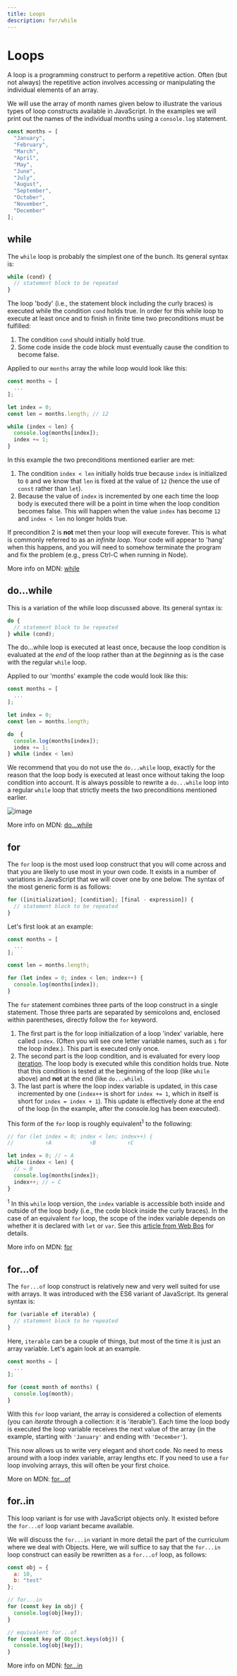 ```yaml
---
title: Loops
description: for/while
---
```


# Loops

A loop is a programming construct to perform a repetitive action. Often (but not always) the repetitive action involves accessing or manipulating the individual elements of an array.

We will use the array of month names given below to illustrate the various types of loop constructs available in JavaScript. In the examples we will print out the names of the individual months using a `console.log` statement.

```js
const months = [
  "January",
  "February",
  "March",
  "April",
  "May",
  "June",
  "July",
  "August",
  "September",
  "October",
  "November",
  "December"
];
```

## while

The `while` loop is probably the simplest one of the bunch. Its general syntax is:

```js
while (cond) {
  // statement block to be repeated
}
```

The loop 'body' (i.e., the statement block including the curly braces) is executed while the condition `cond` holds true. In order for this while loop to execute at least once and to finish in finite time two preconditions must be fulfilled:

1. The condition `cond` should initially hold true.
2. Some code inside the code block must eventually cause the condition to become false.

Applied to our `months` array the while loop would look like this:

```js
const months = [
  ...
];

let index = 0;
const len = months.length; // 12

while (index < len) {
  console.log(months[index]);
  index += 1;
}
```

In this example the two preconditions mentioned earlier are met:

1. The condition `index < len` initially holds true because `index` is initialized to `0` and we know that `len` is fixed at the value of `12` (hence the use of `const` rather than `let`).
2. Because the value of `index` is incremented by one each time the loop body is executed there will be a point in time when the loop condition becomes false. This will happen when the value `index` has become `12` and `index < len` no longer holds true.

If precondition 2 is **not** met then your loop will execute forever. This is what is commonly referred to as an _infinite loop_. Your code will appear to 'hang' when this happens, and you will need to somehow terminate the program and fix the problem (e.g., press Ctrl-C when running in Node).

More info on MDN: [while](https://developer.mozilla.org/en-US/docs/Web/JavaScript/Reference/Statements/while)

## do...while

This is a variation of the while loop discussed above. Its general syntax is:

```js
do {
  // statement block to be repeated
} while (cond);
```

The do...while loop is executed at least once, because the loop condition is evaluated at the _end_ of the loop rather than at the _beginning_ as is the case with the regular `while` loop.

Applied to our 'months' example the code would look like this:

```js
const months = [
  ...
];

let index = 0;
const len = months.length;

do  {
  console.log(months[index]);
  index += 1;
} while (index < len)
```

We recommend that you do not use the `do...while` loop, exactly for the reason that the loop body is executed at least once without taking the loop condition into account. It is always possible to rewrite a `do...while` loop into a regular `while` loop that strictly meets the two preconditions mentioned earlier.

![image](do-while.png)

More info on MDN: [do...while](https://developer.mozilla.org/en-US/docs/Web/JavaScript/Reference/Statements/do...while)

## for

The `for` loop is the most used loop construct that you will come across and that you are likely to use most in your own code. It exists in a number of variations in JavaScript that we will cover one by one below. The syntax of the most generic form is as follows:

```js
for ([initialization]; [condition]; [final - expression]) {
  // statement block to be repeated
}
```

Let's first look at an example:

```js
const months = [
  ...
];

const len = months.length;

for (let index = 0; index < len; index++) {
  console.log(months[index]);
}
```

The `for` statement combines three parts of the loop construct in a single statement. Those three parts are separated by semicolons and, enclosed within parentheses, directly follow the `for` keyword.

1. The first part is the for loop initialization of a loop 'index' variable, here called `index`. (Often you will see one letter variable names, such as `i` for the loop index.). This part is executed only once.
2. The second part is the loop condition, and is evaluated for every loop [iteration](http://www.dictionary.com/browse/iteration). The loop body is executed while this condition holds true. Note that this condition is tested at the beginning of the loop (like `while` above) and **not** at the end (like `do...while`).
3. The last part is where the loop index variable is updated, in this case incremented by one (`index++` is short for `index += 1`, which in itself is short for `index = index + 1`). This update is effectively done at the end of the loop (in the example, after the console.log has been executed).

This form of the `for` loop is roughly equivalent<sup>1</sup> to the following:

```js
// for (let index = 0; index < len; index++) {
//          ↑A            ↑B          ↑C

let index = 0; // ← A
while (index < len) {
  // ← B
  console.log(months[index]);
  index++; // ← C
}
```

<sup>1</sup> In this `while` loop version, the `index` variable is accessible both inside and outside of the loop body (i.e., the code block inside the curly braces). In the case of an equivalent `for` loop, the scope of the index variable depends on whether it is declared with `let` or `var`. See this [article from Web Bos](http://wesbos.com/for-of-es6/) for details.

More info on MDN: [for](https://developer.mozilla.org/en-US/docs/Web/JavaScript/Reference/Statements/for)

## for...of

The `for...of` loop construct is relatively new and very well suited for use with arrays. It was introduced with the ES6 variant of JavaScript. Its general syntax is:

```js
for (variable of iterable) {
  // statement block to be repeated
}
```

Here, `iterable` can be a couple of things, but most of the time it is just an array variable. Let's again look at an example.

```js
const months = [
  ...
];

for (const month of months) {
  console.log(month);
}
```

With this `for` loop variant, the array is considered a collection of elements (you can _iterate_ through a collection: it is 'iterable'). Each time the loop body is executed the loop variable receives the next value of the array (in the example, starting with `'January'` and ending with `'December'`).

This now allows us to write very elegant and short code. No need to mess around with a loop index variable, array lengths etc. If you need to use a `for` loop involving arrays, this will often be your first choice.

More on MDN: [for...of](https://developer.mozilla.org/en-US/docs/Web/JavaScript/Reference/Statements/for...of)

## for..in

This loop variant is for use with JavaScript objects only. It existed before the `for...of` loop variant became available.

We will discuss the `for...in` variant in more detail the part of the curriculum where we deal with Objects. Here, we will suffice to say that the `for...in` loop construct can easily be rewritten as a `for...of` loop, as follows:

```js
const obj = {
  a: 10,
  b: "test"
};

// for...in
for (const key in obj) {
  console.log(obj[key]);
}

// equivalent for...of
for (const key of Object.keys(obj)) {
  console.log(obj[key]);
}
```

More info on MDN: [for...in](https://developer.mozilla.org/en-US/docs/Web/JavaScript/Reference/Statements/for...in)
